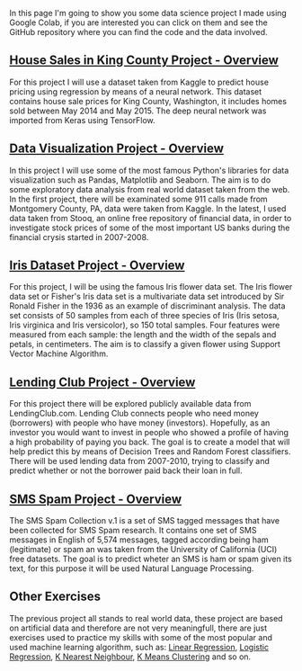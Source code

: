 In this page I'm going to show you some data science project I made using Google Colab, if you are interested you can click on them and see the GitHub repository where you can find the code and the data involved. 

## [House Sales in King County Project - Overview](https://github.com/NickOLeeney/data-science-projects/blob/main/kerasRegressionProject.ipynb)
For this project I will use a dataset taken from Kaggle to predict house pricing using regression by means of a neural network. This dataset contains house sale prices for King County, Washington, it includes homes sold between May 2014 and May 2015. The deep neural network was imported from Keras using TensorFlow.

## [Data Visualization Project - Overview](https://github.com/NickOLeeney/data-science-projects/blob/main/DataVisualizationProject.ipynb)
In this project I will use some of the most famous Python's libraries for data visualization such as Pandas, Matplotlib and Seaborn. The aim is to do some exploratory data analysis from real world dataset taken from the web.
In the first project, there will be examinated some 911 calls made from Montgomery County, PA, data were taken from Kaggle.
In the latest, I used data taken from Stooq, an online free repository of financial data, in order to investigate stock prices of some of the most important US banks during the financial crysis started in 2007-2008.

## [Iris Dataset Project - Overview](https://github.com/NickOLeeney/data-science-projects/blob/main/IrisFlowerDatasetProject_Support_Vector_Machines.ipynb)
For this project, I will be using the famous Iris flower data set.
The Iris flower data set or Fisher's Iris data set is a multivariate data set introduced by Sir Ronald Fisher in the 1936 as an example of discriminant analysis.
The data set consists of 50 samples from each of three species of Iris (Iris setosa, Iris virginica and Iris versicolor), so 150 total samples. Four features were measured from each sample: the length and the width of the sepals and petals, in centimeters. The aim is to classify a given flower using Support Vector Machine Algorithm.

## [Lending Club Project - Overview](https://github.com/NickOLeeney/data-science-projects/blob/main/LendingClubProject_DecisionTreesAndRandomForest.ipynb)
For this project there will be explored publicly available data from LendingClub.com. Lending Club connects people who need money (borrowers) with people who have money (investors). Hopefully, as an investor you would want to invest in people who showed a profile of having a high probability of paying you back. The goal is to create a model that will help predict this by means of Decision Trees and Random Forest classifiers.
There will be used lending data from 2007-2010, trying to classify and predict whether or not the borrower paid back their loan in full. 

## [SMS Spam Project - Overview](https://github.com/NickOLeeney/data-science-projects/blob/main/UciProject_NLP.ipynb)
The SMS Spam Collection v.1 is a set of SMS tagged messages that have been collected for SMS Spam research. It contains one set of SMS messages in English of 5,574 messages, tagged according being ham (legitimate) or spam an was taken from the University of California (UCI) free datasets. The goal is to predict wheter an SMS is ham or spam given its text, for this purpose it will be used Natural Language Processing. 


## Other Exercises
The previous project all stands to real world data, these project are based on artificial data and therefore are not very meaningfull, there are just exercises used to practice my skills with some of the most popular and used machine learning algorithm, such as: [Linear Regression](https://github.com/NickOLeeney/data-science-projects/blob/main/LinearRegressionProject.ipynb), [Logistic Regression](https://github.com/NickOLeeney/data-science-projects/blob/main/LogisticRegressionProject.ipynb), [K Nearest Neighbour](https://github.com/NickOLeeney/data-science-projects/blob/main/KNearestNeighborsProject.ipynb), [K Means Clustering](https://github.com/NickOLeeney/data-science-projects/blob/main/KMeansClusteringProject.ipynb) and so on. 
